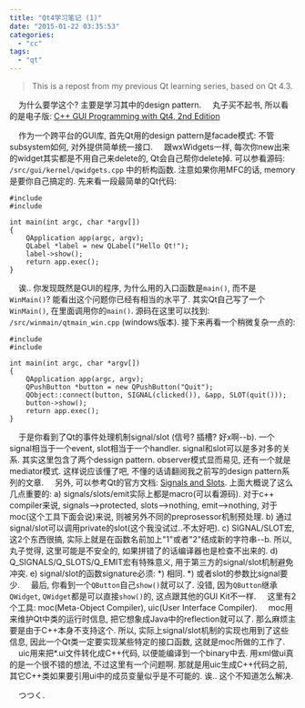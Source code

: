 ```yaml
---
title: "Qt4学习笔记 (1)"
date: "2015-01-22 03:35:53"
categories: 
  - "cc"
tags: 
  - "qt"
---
```


> This is a repost from my previous Qt learning series, based on Qt 4.3.

    为什么要学这个? 主要是学习其中的design pattern.     丸子买不起书, 所以看的是电子版: [C++ GUI Programming with Qt4, 2nd Edition](http://www.informit.com/store/product.aspx?isbn=0132354160)

    作为一个跨平台的GUI库, 首先Qt用的design pattern是facade模式: 不管subsystem如何, 对外提供简单统一接口.     跟wxWidgets一样, 每次你new出来的widget其实都是不用自己来delete的, Qt会自己帮你delete掉. 可以参看源码: `/src/gui/kernel/qwidgets.cpp` 中的析构函数. 注意如果你用MFC的话, memory是要你自己搞定的. 先来看一段最简单的Qt代码:

```
#include 
#include 

int main(int argc, char *argv[])
{
    QApplication app(argc, argv);
    QLabel *label = new QLabel("Hello Qt!");
    label->show();
    return app.exec();
}
```

    诶.. 你发现既然是GUI的程序, 为什么用的入口函数是`main()`, 而不是`WinMain()`? 能看出这个问题你已经有相当的水平了. 其实Qt自己写了一个`WinMain()`, 在里面调用你的`main()`. 源码在这里可以找到: `/src/winmain/qtmain_win.cpp` (windows版本). 接下来再看一个稍微复杂一点的:

```
#include 
#include 

int main(int argc, char *argv[])
{
    QApplication app(argc, argv);
    QPushButton *button = new QPushButton("Quit");
    QObject::connect(button, SIGNAL(clicked()), &app, SLOT(quit()));
    button->show();
    return app.exec();
}
```

    于是你看到了Qt的事件处理机制signal/slot (信号? 插槽? 好x啊--b). 一个signal相当于一个event, slot相当于一个handler. signal和slot可以是多对多的关系. 其实这里包含了两个dessign pattern. observer模式显而易见, 还有一个就是mediator模式. 这样说应该懂了吧, 不懂的话请翻阅我之前写的design pattern系列的文章.     另外, 可以参考Qt的官方文档: [Signals and Slots](http://doc.trolltech.com/4.4/signalsandslots.html). 上面大概说了这么几点重要的: a) signals/slots/emit实际上都是macro(可以看源码). 对于c++ compiler来说, signals-->protected, slots-->nothing, emit-->nothing, 对于moc(这个工具下面会说)来说, 则被另外不同的preprosessor机制预处理. b) 通过signal/slot可以调用private的slot(这个我没试过..不太好吧). c) SIGNAL/SLOT宏, 这2个东西很搞, 实际上就是在函数名前加上"1"或者"2"结成新的字符串--b. 所以, 丸子觉得, 这里可能是不安全的, 如果拼错了的话编译器也是检查不出来的. d) Q\_SIGNALS/Q\_SLOTS/Q\_EMIT宏有特殊意义, 用于第三方的signal/slot机制避免冲突. e) signal/slot的函数signature必须: \*) 相同. \*) 或者slot的参数比signal要少.     最后, 你看到一个`QButton`自己`show()`就可以了. 没错, 因为`QButton`继承`QWidget`, `QWidget`都是可以直接`show()`的, 这点跟其他的GUI Kit不一样.     这里有2个工具: moc(Meta-Object Compiler), uic(User Interface Compiler).     moc用来维护Qt中类的运行时信息, 把它想象成Java中的reflection就可以了. 那么麻烦主要是由于C++本身不支持这个. 所以, 实际上signal/slot机制的实现也用到了这些信息, 因此一个Qt类一定要实现某些特定的接口函数, 这就是moc所做的工作了.     uic用来把\*.ui文件转化成C++代码, 以便能编译到一个binary中去. 用xml做ui真的是一个很不错的想法, 不过这里有一个问题啊. 那就是用uic生成C++代码之前, 其它C++类如果要引用ui中的成员变量似乎是不可能的. 诶.. 这个不知道怎么解决.

    つつく.
